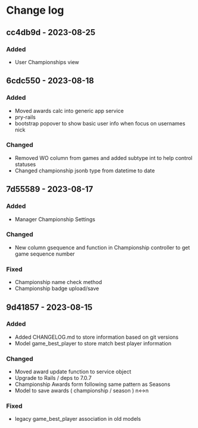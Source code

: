 # Change log

## cc4db9d - 2023-08-25

### Added
* User Championships view

## 6cdc550 - 2023-08-18

### Added
* Moved awards calc into generic app service
* pry-rails
* bootstrap popover to show basic user info when focus on usernames nick

### Changed
* Removed WO column from games and added subtype int to help control statuses
* Changed championship jsonb type from datetime to date

## 7d55589 - 2023-08-17

### Added
* Manager Championship Settings

### Changed
* New column gsequence and function in Championship controller to get game sequence number

### Fixed
* Championship name check method
* Championship badge upload/save

## 9d41857 - 2023-08-15

### Added
* Added CHANGELOG.md to store information based on git versions
* Model game_best_player to store match best player information

### Changed
* Moved award update function to service object
* Upgrade to Rails / deps to 7.0.7
* Championship Awards form following same pattern as Seasons
* Model to save awards ( championship / season ) n<->n

### Fixed
* legacy game_best_player association in old models